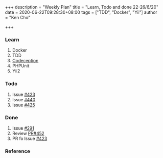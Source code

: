 +++
description = "Weekly Plan"
title = "Learn, Todo and done 22-26/6/20"
date = 2020-06-22T09:28:30+08:00
tags = ["TDD", "Docker", "Yii"]
author = "Ken Cho"

+++
### Learn
1. Docker    
2. TDD
3. [Codeception](https://codeception.com/quickstart)
4. PHPUnit
5. Yii2

### Todo
1. Issue [#423](https://github.com/gigascience/gigadb-website/issues/423)
2. Issue [#440](https://github.com/gigascience/gigadb-website/issues/440)
3. Issue [#425](https://github.com/gigascience/gigadb-website/issues/425)


### Done
1. Issue [#291](https://github.com/gigascience/gigadb-website/issues/291)
2. Review [PR#452](https://github.com/gigascience/gigadb-website/pull/452)
3. PR fo Issue [#423](https://github.com/gigascience/gigadb-website/issues/423)


### Reference


